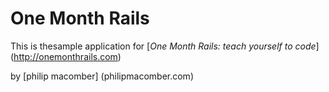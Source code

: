 # One Month Rails

This is thesample application for 
[*One Month Rails: teach yourself to code*] (http://onemonthrails.com)

by [philip macomber] (philipmacomber.com)
